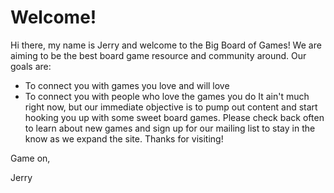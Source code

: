# Welcome!

Hi there, my name is Jerry and welcome to the Big Board of Games! We are aiming to be the best board game resource and community around. Our goals are:
* To connect you with games you love and will love
* To connect you with people who love the games you do
It ain't much right now, but our immediate objective is to pump out content and start hooking you up with some sweet board games. Please check back often to learn about new games and sign up for our mailing list to stay in the know as we expand the site. Thanks for visiting!

<p>Game on,</p>
<p>Jerry</p>

